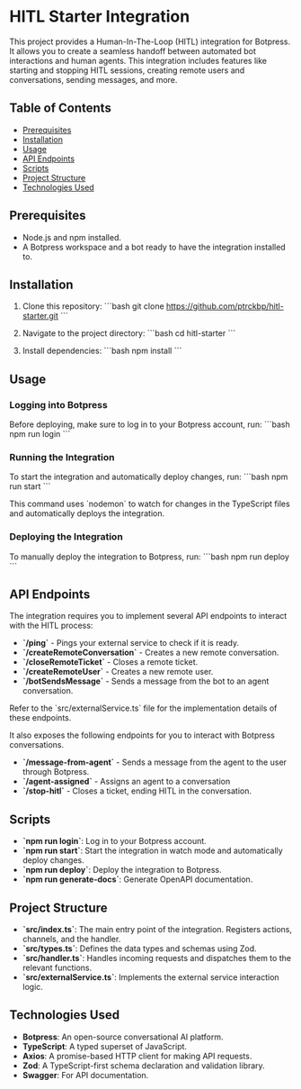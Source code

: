 # HITL Starter Integration

This project provides a Human-In-The-Loop (HITL) integration for Botpress. It allows you to create a seamless handoff between automated bot interactions and human agents. This integration includes features like starting and stopping HITL sessions, creating remote users and conversations, sending messages, and more.

## Table of Contents

- [Prerequisites](#prerequisites)
- [Installation](#installation)
- [Usage](#usage)
- [API Endpoints](#api-endpoints)
- [Scripts](#scripts)
- [Project Structure](#project-structure)
- [Technologies Used](#technologies-used)

## Prerequisites

- Node.js and npm installed.
- A Botpress workspace and a bot ready to have the integration installed to.

## Installation

1. Clone this repository:
   \`\`\`bash
   git clone https://github.com/ptrckbp/hitl-starter.git
   \`\`\`

2. Navigate to the project directory:
   \`\`\`bash
   cd hitl-starter
   \`\`\`

3. Install dependencies:
   \`\`\`bash
   npm install
   \`\`\`

## Usage

### Logging into Botpress

Before deploying, make sure to log in to your Botpress account, run:
\`\`\`bash
npm run login
\`\`\`

### Running the Integration

To start the integration and automatically deploy changes, run:
\`\`\`bash
npm run start
\`\`\`

This command uses \`nodemon\` to watch for changes in the TypeScript files and automatically deploys the integration.

### Deploying the Integration

To manually deploy the integration to Botpress, run:
\`\`\`bash
npm run deploy
\`\`\`

## API Endpoints

The integration requires you to implement several API endpoints to interact with the HITL process:

- **\`/ping\`** - Pings your external service to check if it is ready.
- **\`/createRemoteConversation\`** - Creates a new remote conversation.
- **\`/closeRemoteTicket\`** - Closes a remote ticket.
- **\`/createRemoteUser\`** - Creates a new remote user.
- **\`/botSendsMessage\`** - Sends a message from the bot to an agent conversation.

Refer to the \`src/externalService.ts\` file for the implementation details of these endpoints.

It also exposes the following endpoints for you to interact with Botpress conversations.

- **\`/message-from-agent\`** - Sends a message from the agent to the user through Botpress.
- **\`/agent-assigned\`** - Assigns an agent to a conversation
- **\`/stop-hitl\`** - Closes a ticket, ending HITL in the conversation.

## Scripts

- **\`npm run login\`**: Log in to your Botpress account.
- **\`npm run start\`**: Start the integration in watch mode and automatically deploy changes.
- **\`npm run deploy\`**: Deploy the integration to Botpress.
- **\`npm run generate-docs\`**: Generate OpenAPI documentation.

## Project Structure

- **\`src/index.ts\`**: The main entry point of the integration. Registers actions, channels, and the handler.
- **\`src/types.ts\`**: Defines the data types and schemas using Zod.
- **\`src/handler.ts\`**: Handles incoming requests and dispatches them to the relevant functions.
- **\`src/externalService.ts\`**: Implements the external service interaction logic.

## Technologies Used

- **Botpress**: An open-source conversational AI platform.
- **TypeScript**: A typed superset of JavaScript.
- **Axios**: A promise-based HTTP client for making API requests.
- **Zod**: A TypeScript-first schema declaration and validation library.
- **Swagger**: For API documentation.
